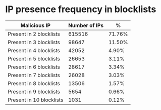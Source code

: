 # IP presence frequency in blocklists
| Malicious IP | Number of IPs | % |
|----|----|----|
| Present in 2 blocklists | 615516 | 71.76% |
| Present in 3 blocklists | 98647 | 11.50% |
| Present in 4 blocklists | 42052 | 4.90% |
| Present in 5 blocklists | 26653 | 3.11% |
| Present in 6 blocklists | 28617 | 3.34% |
| Present in 7 blocklists | 26028 | 3.03% |
| Present in 8 blocklists | 13506 | 1.57% |
| Present in 9 blocklists | 5654 | 0.66% |
| Present in 10 blocklists | 1031 | 0.12% |
